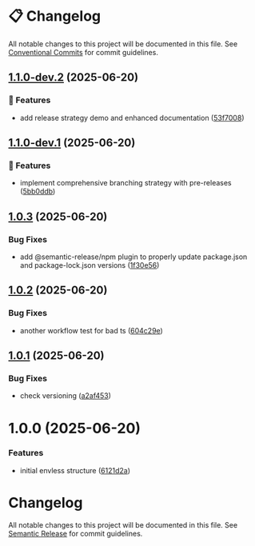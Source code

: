 # 📋 Changelog

All notable changes to this project will be documented in this file. See [Conventional Commits](https://conventionalcommits.org) for commit guidelines.

## [1.1.0-dev.2](https://github.com/ArlindMaliqi/envless-repo/compare/v1.1.0-dev.1...v1.1.0-dev.2) (2025-06-20)


### 🚀 Features

* add release strategy demo and enhanced documentation ([53f7008](https://github.com/ArlindMaliqi/envless-repo/commit/53f7008d314c647a08016c5eba9d4a6a28ade30e))

## [1.1.0-dev.1](https://github.com/ArlindMaliqi/envless-repo/compare/v1.0.3...v1.1.0-dev.1) (2025-06-20)


### 🚀 Features

* implement comprehensive branching strategy with pre-releases ([5bb0ddb](https://github.com/ArlindMaliqi/envless-repo/commit/5bb0ddbb43a08ebc2111cf3b745554990ffae0c9))

## [1.0.3](https://github.com/ArlindMaliqi/envless-repo/compare/v1.0.2...v1.0.3) (2025-06-20)


### Bug Fixes

* add @semantic-release/npm plugin to properly update package.json and package-lock.json versions ([1f30e56](https://github.com/ArlindMaliqi/envless-repo/commit/1f30e56a65e75a9ae49831a907bf9fd1b8409820))

## [1.0.2](https://github.com/ArlindMaliqi/envless-repo/compare/v1.0.1...v1.0.2) (2025-06-20)


### Bug Fixes

* another workflow test for bad ts ([604c29e](https://github.com/ArlindMaliqi/envless-repo/commit/604c29eaaf5c4c1088fc08ae7d0f3cbdc121c761))

## [1.0.1](https://github.com/ArlindMaliqi/envless-repo/compare/v1.0.0...v1.0.1) (2025-06-20)


### Bug Fixes

* check versioning ([a2af453](https://github.com/ArlindMaliqi/envless-repo/commit/a2af453d232b5d4f26bc1fffb65390dc0cddd972))

# 1.0.0 (2025-06-20)


### Features

* initial envless structure ([6121d2a](https://github.com/ArlindMaliqi/envless-repo/commit/6121d2a601ba142923db324e3bbfa159706e615c))

# Changelog

All notable changes to this project will be documented in this file. See [Semantic Release](https://github.com/semantic-release/semantic-release) for commit guidelines.
